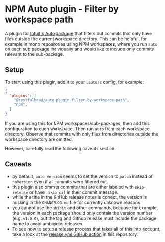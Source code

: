 # NPM Auto plugin - Filter by workspace path

A plugin for [Intuit's Auto package](https://github.com/intuit/auto) that filters out commits that only have files outside the current 
workspace directory. This can be helpful, for example in mono repositories using NPM workspaces, where you run `auto` on each sub package 
individually and would like to include only commits relevant to the sub-package.

## Setup

To start using this plugin, add it to your `.autorc` config, for example:

```json
{
  "plugins": [
    "@restfulhead/auto-plugin-filter-by-workspace-path",
    "npm",
  ]
}
```

If you are using this for NPM workspaces/sub-packages, then add this configuration to each workspace. Then run `auto` from each workspace 
directory. Observe that commits with only files from directories outside the workspace directory are omitted.

However, carefully read the following caveats section.

## Caveats

* by default, `auto version` seems to set the version to `patch` instead of `noVersion` even if all commits were filtered out.
* this plugin also ommits commits that are either labeled with `skip-release` or have `[skip ci]` in their commit message.
* while the title in the GitHub release notes is correct, the version is missing in the `CHANGELOG.md` file for currently unknown reasons
* you cannot use the `shipit` and other commands, because for example, the version in each package should only contain the version number 
  (e.g. `v1.0.0`), but the tag and Github release must include the package name to avoid ambigious releases.
* To see how to setup a release process that takes all of this into account, take a look at the 
[release.yml GitHub action](../../.github/workflows/release.yml) in this repository.
